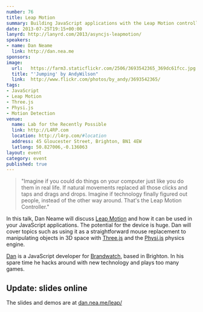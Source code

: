 ```yaml
---
number: 76
title: Leap Motion
summary: Building JavaScript applications with the Leap Motion controller
date: 2013-07-25T19:15+00:00
lanyrd: http://lanyrd.com/2013/asyncjs-leapmotion/
speakers:
- name: Dan Neame
  link: http://dan.nea.me
sponsors:
image:
  url:   https://farm3.staticflickr.com/2506/3693542365_369dc61fcc.jpg
  title: "'Jumping' by AndyWilson"
  link:  http://www.flickr.com/photos/by_andy/3693542365/
tags:
- JavaScript
- Leap Motion
- Three.js
- Physi.js
- Motion Detection
venue:
  name: Lab for the Recently Possible
  link: http://L4RP.com
  location: http://l4rp.com/#location
  address: 45 Gloucester Street, Brighton, BN1 4EW
  latlong: 50.827006,-0.136063
layout: event
category: event
published: true
---
```


> "Imagine if you could do things on your computer just like you do them in real life. If natural movements replaced all those clicks and taps and drags and drops. Imagine if technology finally figured out people, instead of the other way around. That's the Leap Motion Controller."

In this talk, Dan Neame will discuss [Leap Motion][leap] and how it can be used in your JavaScript applications. The potential for the device is huge. Dan will cover topics such as using it as a straightforward mouse replacement to manipulating objects in 3D space with [Three.js][three] and the [Physi.js][physi] physics engine.

[Dan][dan] is a JavaScript developer for [Brandwatch][brandwatch], based in Brighton. In his spare time he hacks around with new technology and plays too many games.

## Update: slides online

The slides and demos are at [dan.nea.me/leap/](http://dan.nea.me/leap/)

[leap]: https://www.leapmotion.com/product
[dan]: http://dan.nea.me
[brandwatch]: http://www.brandwatch.com
[three]: http://threejs.org
[physi]: http://chandlerprall.github.io/Physijs/

